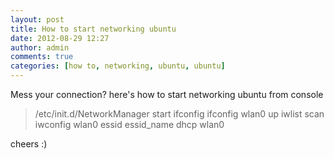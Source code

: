 ```yaml
---
layout: post
title: How to start networking ubuntu
date: 2012-08-29 12:27
author: admin
comments: true
categories: [how to, networking, ubuntu, ubuntu]
---
```

Mess your connection? here's how to start networking ubuntu from console

>/etc/init.d/NetworkManager start
>ifconfig
>ifconfig wlan0 up
>iwlist scan iwconfig wlan0 essid essid_name dhcp wlan0

cheers :)
